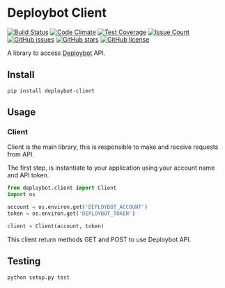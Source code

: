# Deploybot Client

[![Build Status](https://travis-ci.org/mrprompt/deploybot-client.svg?branch=master)](https://travis-ci.org/mrprompt/deploybot-client)
[![Code Climate](https://codeclimate.com/github/mrprompt/deploybot-client/badges/gpa.svg)](https://codeclimate.com/github/mrprompt/deploybot-client)
[![Test Coverage](https://codeclimate.com/github/mrprompt/deploybot-client/badges/coverage.svg)](https://codeclimate.com/github/mrprompt/deploybot-client/coverage)
[![Issue Count](https://codeclimate.com/github/mrprompt/deploybot-client/badges/issue_count.svg)](https://codeclimate.com/github/mrprompt/deploybot-client)
[![GitHub issues](https://img.shields.io/github/issues/mrprompt/deploybot-client.svg)](https://github.com/mrprompt/deploybot-client/issues)
[![GitHub stars](https://img.shields.io/github/stars/mrprompt/deploybot-client.svg)](https://github.com/mrprompt/deploybot-client/stargazers)
[![GitHub license](https://img.shields.io/badge/license-AGPL-blue.svg)](https://raw.githubusercontent.com/mrprompt/deploybot-client/master/LICENSE)

A library to access [Deploybot](https://www.deploybot.com) API.

## Install

```
pip install deploybot-client
```

## Usage

### Client

Client is the main library, this is responsible to make and receive requests from API.

The first step, is instantiate to your application using your account name and API token.

```python
from deploybot.client import Client
import os

account = os.environ.get('DEPLOYBOT_ACCOUNT')
token = os.environ.get('DEPLOYBOT_TOKEN')

client = Client(account, token)
```

This client return methods GET and POST to use Deploybot API.


## Testing

```
python setup.py test
```
